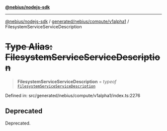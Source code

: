 [**@nebius/nodejs-sdk**](../../../../../README.md)

***

[@nebius/nodejs-sdk](../../../../../README.md) / [generated/nebius/compute/v1alpha1](../README.md) / FilesystemServiceServiceDescription

# ~~Type Alias: FilesystemServiceServiceDescription~~

> **FilesystemServiceServiceDescription** = *typeof* [`FilesystemServiceServiceDescription`](../variables/FilesystemServiceServiceDescription.md)

Defined in: src/generated/nebius/compute/v1alpha1/index.ts:2276

## Deprecated

Deprecated.
